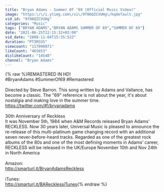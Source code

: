 ```yaml
---
title: "Bryan Adams - Summer Of ’69 (Official Music Video)"
image: "https:\/\/i.ytimg.com\/vi\/9f06QZCVUHg\/hqdefault.jpg"
vid_id: "9f06QZCVUHg"
categories: "Music"
tags: ["BRYAN ADAMS","BRYAN ADAMS SUMMER OF 69","SUMMER OF 69"]
date: "2021-06-25T22:15:32+03:00"
vid_date: "2008-11-04T15:35:52Z"
duration: "PT3M33S"
viewcount: "117098071"
likeCount: "465653"
dislikeCount: "14548"
channel: "Bryan Adams"
---
```

{% raw %}REMASTERED IN HD!<br />#BryanAdams #SummerOf69 #Remastered<br />                    <br />Directed by Steve Barron. This song written by Adams and Vallance, has become a classic. The &quot;69&quot; reference is not about the year, it's about nostalgia and making love in the summer time. <a rel="nofollow" target="blank" href="https://twitter.com/#!/bryanadams">https://twitter.com/#!/bryanadams</a><br /><br />30th  Anniversary of Reckless<br />It was November 5th, 1984 when A&amp;M Records released Bryan Adams' RECKLESS.  Now 30 years later, Universal Music is pleased to announce the re-release of this multi-platinum game changing record with an additional seven never-before-heard tracks. Regarded as one of the greatest rock albums of the 80s and one of the most defining moments in Adams’ career, RECKLESS will be released in the UK/Europe  November 10th  and Nov 24th in North America<br /><br />Amazon:<br /><a rel="nofollow" target="blank" href="http://smarturl.it/BryanAdamsReckless">http://smarturl.it/BryanAdamsReckless</a> <br /><br />iTunes:<br /> <a rel="nofollow" target="blank" href="http://smarturl.it/BARecklessiTunes">http://smarturl.it/BARecklessiTunes</a>{% endraw %}
